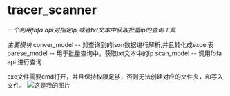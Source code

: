 # tracer_scanner
*一个利用fofa api对指定ip,或者txt文本中获取批量ip的查询工具*

*主要模块*
conver_model -- 对查询到的json数据进行解析,并且转化成excel表
parese_model -- 用于批量查询中，获取txt文本中的ip
scan_model -- 调用fofa api 进行查询


exe文件需要cmd打开，并且保持权限足够，否则无法创建对应的文件夹，和写入文件。
![这是我的图片](images/image.png)

